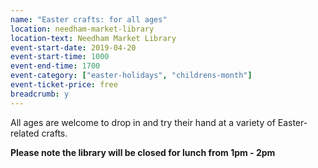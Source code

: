 ```yaml
---
name: "Easter crafts: for all ages"
location: needham-market-library
location-text: Needham Market Library
event-start-date: 2019-04-20
event-start-time: 1000
event-end-time: 1700
event-category: ["easter-holidays", "childrens-month"]
event-ticket-price: free
breadcrumb: y
---
```


All ages are welcome to drop in and try their hand at a variety of Easter-related crafts.

**Please note the library will be closed for lunch from 1pm - 2pm**

